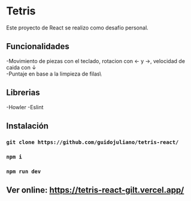 # Tetris

Este proyecto de React se realizo como desafío personal.

## Funcionalidades
-Movimiento de piezas con el teclado, rotacion con ← y →, velocidad de caida con ↓\
-Puntaje en base a la limpieza de filas\

## Librerias
-Howler
-Eslint

## Instalación

### `git clone https://github.com/guidojuliano/tetris-react/`
### `npm i`
### `npm run dev`

## Ver online: https://tetris-react-gilt.vercel.app/
